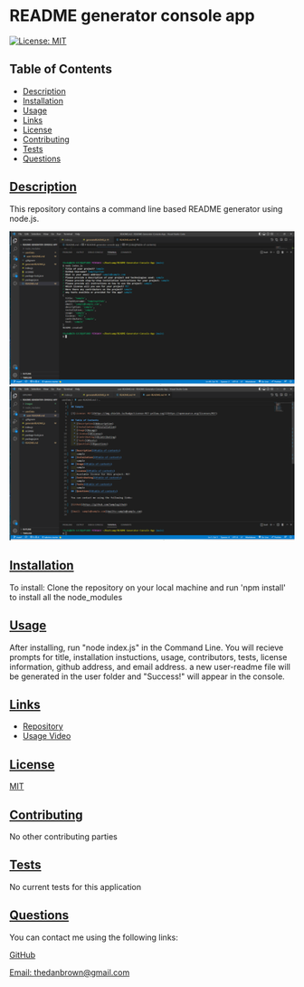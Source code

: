 
  # README generator console app
  
  [![License: MIT](https://img.shields.io/badge/License-MIT-yellow.svg)](https://opensource.org/licenses/MIT)

  ## Table of Contents
  * [Description](#description)
  * [Installation](#installation)
  * [Usage](#usage)
  * [Links](#links)
  * [License](#license)
  * [Contributing](#contributing)
  * [Tests](#tests)
  * [Questions](#questions)
  
  ## [Description](#table-of-contents)

  This repository contains a command line based README generator using node.js.

  ![App Run in Console](./images/terminalscreenshot.png)
  ![Sample Generated Readme](./images/generated-readme.png)

  ## [Installation](#table-of-contents)

  To install: Clone the repository on your local machine and run 'npm install' to install all the node_modules

  ## [Usage](#table-of-contents)

  After installing, run "node index.js" in the Command Line. You will recieve prompts for title, installation instuctions, usage, contributors, tests, license information, github address, and email address. a new user-readme file will be generated in the user folder and "Success!" will appear in the console. 
  
  ## [Links](#table-of-contents)

  * [Repository](https://github.com/Thedanbrown/README-Generator-Console-App)
  * [Usage Video](https://drive.google.com/file/d/1imLsBxmBGeT-9iHiEcY_9Zkvn3UdOSCF/view)

  ## [License](#table-of-contents)

  [MIT](https://opensource.org/licenses/MIT)

  ## [Contributing](#table-of-contents)
  No other contributing parties
    
  ## [Tests](#table-of-contents)    

  No current tests for this application

  ## [Questions](#table-of-contents)

  You can contact me using the following links:

  [GitHub](https://github.com/Thedanbrown)

  [Email: thedanbrown@gmail.com](mailto:thedanbrown@gmail.com)
